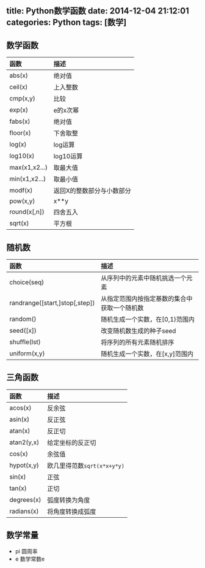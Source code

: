 title: Python数学函数
date: 2014-12-04 21:12:01
categories: Python
tags: [数学]
---
<!--more-->
## 数学函数
|函数|描述|
|:--|:--|
|abs(x)|绝对值|
|ceil(x)|上入整数|
|cmp(x,y)|比较|
|exp(x)|e的x次幂|
|fabs(x)|绝对值|
|floor(x)|下舍取整|
|log(x)|log运算|
|log10(x)|log10运算|
|max(x1,x2...)|取最大值|
|min(x1,x2...)|取最小值|
|modf(x)|返回X的整数部分与小数部分|
|pow(x,y)|x**y|
|round(x[,n])|四舍五入|
|sqrt(x)|平方根|

## 随机数
|函数|描述|
|:--|:--|
|choice(seq)|从序列中的元素中随机挑选一个元素|
|randrange([start,]stop[,step])|从指定范围内按指定基数的集合中获取一个随机数|
|random()|随机生成一个实数，在[0,1)范围内|
|seed([x])|改变随机数生成的种子seed|
|shuffle(lst)|将序列的所有元素随机排序|
|uniform(x,y)|随机生成一个实数，在[x,y]范围内|

## 三角函数
|函数|描述|
|:--|:--|
|acos(x)|反余弦|
|asin(x)|反正弦|
|atan(x)|反正切|
|atan2(y,x)|给定坐标的反正切|
|cos(x)|余弦值|
|hypot(x,y)|欧几里得范数`sqrt(x*x+y*y)`|
|sin(x)|正弦|
|tan(x)|正切|
|degrees(x)|弧度转换为角度|
|radians(x)|将角度转换成弧度|

## 数学常量
- pi 圆周率
- e 数学常数e
